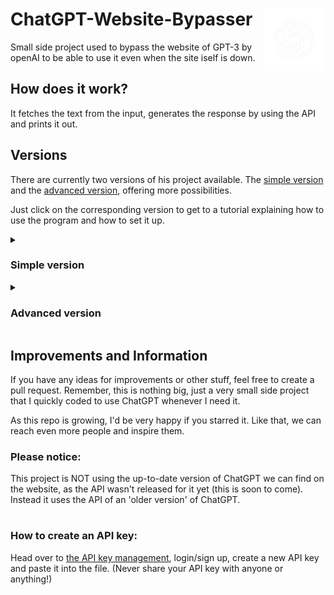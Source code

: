 # ChatGPT-Website-Bypasser <img src="readme/openai.png" align="right" height="100px"/>

Small side project used to bypass the website of GPT-3 by openAI to be able to use it even when the site iself is down. 
## How does it work?
It fetches the text from the input, generates the response by using the API and prints it out.
## Versions
There are currently two versions of his project available. The [simple version](#simple-version) and the [advanced version](#advanced-version), offering more possibilities.

Just click on the corresponding version to get to a tutorial explaining how to use the program and how to set it up.
<details> 
<!-- add open at the end of the tag to make it pre opened (future) -->
 <summary><h3>Simple version</h3></summary>
 For this version, we're only gonna use the main.py file in the 'Simple' folder.
 
 #### Setup:
 1. Clone the repository
 2. Run ```pip install openai``` in your Terminal
 3. Replace the API key in line 24 with [your own API key](#how-to-create-an-api-key)
 4. Run ```/Simple/main.py```
</details>
<details>
 <summary><h3>Advanced version</h3></summary>
 In the advanced version, we are using the files inside of the 'Advanced' folder. 
 This version offers colors in the console and an option to save the results in a text file

 #### Setup:
 1. Clone the repository
 3. ```cd``` to folder you cloned the repo into
 2. Run ```pip install /Advanced/requirements.txt```
 4. Correct all the paths (marked in the file with comments) to the path you cloned the repo into (so far it is only one path to correct)
 5. Replace the API key in line 42 with [your own API key](#how-to-create-an-api-key)
 6. Run ```/Advanced/advanced.py```
 Information: the saved results will land in ```/Advanced/Results/```
</details>

## Improvements and Information
If you have any ideas for improvements or other stuff, feel free to create a pull request.
Remember, this is nothing big, just a very small side project that I quickly coded to use ChatGPT whenever I need it.


As this repo is growing, I'd be very happy if you starred it. Like that, we can reach even more people and inspire them. 
### Please notice:
This project is NOT using the up-to-date version of ChatGPT we can find on the website, as the API wasn't released for it yet (this is soon to come). Instead it uses the API of an 'older version' of ChatGPT.
#
### How to create an API key:
Head over to [the API key management](https://platform.openai.com/account/api-keys), login/sign up, create a new API key and paste it into the file. (Never share your API key with anyone or anything!)
